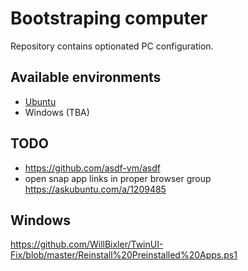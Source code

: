# Bootstraping computer

Repository contains optionated PC configuration.

## Available environments

* [Ubuntu](doc/Ubuntu)
* Windows (TBA)

## TODO

* https://github.com/asdf-vm/asdf
* open snap app links in proper browser group https://askubuntu.com/a/1209485

## Windows

https://github.com/WillBixler/TwinUI-Fix/blob/master/Reinstall%20Preinstalled%20Apps.ps1
